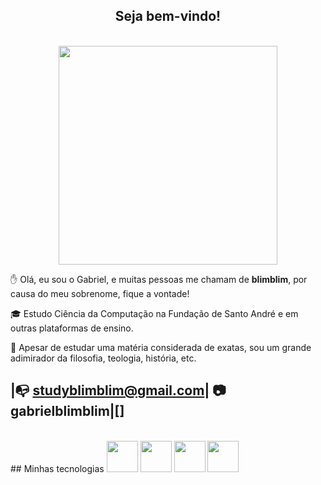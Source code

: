 
<center><h2> Seja bem-vindo! </h2></center> 

<br>

<center> <img src = "https://steamuserimages-a.akamaihd.net/ugc/904528168689639178/739348009D1B10DEDEEDBE09FA03CD0B0E076922/?imw=5000&imh=5000&ima=fit&impolicy=Letterbox&imcolor=%23000000&letterbox=false" width="350"> </center>



✋ Olá, eu sou o Gabriel, e muitas pessoas me chamam de **blimblim**, por causa do meu sobrenome, fique a vontade!

🎓 Estudo Ciência da Computação na Fundação de Santo André e em outras plataformas de ensino.

💭 Apesar de estudar uma matéria considerada de exatas, sou um grande adimirador da filosofia, teologia, história, etc.

|📭 studyblimblim@gmail.com| 📷 gabrielblimblim|[] 
--------

<br>
## Minhas tecnologias
<img src="https://cdn.jsdelivr.net/gh/devicons/devicon@latest/icons/java/java-original.svg" / width="50px"> 
<img src="https://cdn.jsdelivr.net/gh/devicons/devicon@latest/icons/python/python-original.svg" / width="50px">
<img src="https://cdn.jsdelivr.net/gh/devicons/devicon@latest/icons/html5/html5-original.svg" / width="50px">
<img src="https://cdn.jsdelivr.net/gh/devicons/devicon@latest/icons/css3/css3-original.svg" / width="50px">
          
          




